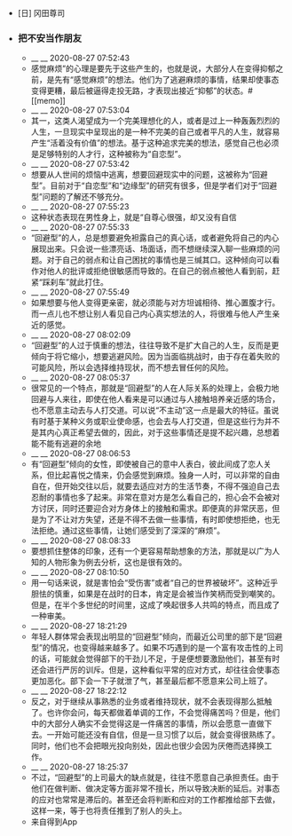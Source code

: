 - [日] 冈田尊司
- ### 把不安当作朋友
    - __ __ 2020-08-27 07:52:43
    - 感觉麻烦”的心理是要先于这些产生的，也就是说，大部分人在变得抑郁之前，是先有“感觉麻烦”的想法。他们为了逃避麻烦的事情，结果却使事态变得更糟，最后被逼得走投无路，才表现出接近“抑郁”的状态。#[[memo]]
    - __ __ 2020-08-27 07:53:04
    - 其一，这类人渴望成为一个完美理想化的人，或者是过上一种轰轰烈烈的人生，一旦现实中呈现出的是一种不完美的自己或者平凡的人生，就容易产生“活着没有价值”的想法。基于这种追求完美的想法，感觉自己也必须是足够特别的人才行，这种被称为“自恋型”。
    - __ __ 2020-08-27 07:53:42
    - 想要从人世间的烦恼中逃离，想要回避现实中的问题，这被称为“回避型”。目前对于“自恋型”和“边缘型”的研究有很多，但是学者们对于“回避型”问题的了解还不够充分。
    - __ __ 2020-08-27 07:55:23
    - 这种状态表现在男性身上，就是“自尊心很强，却又没有自信
    - __ __ 2020-08-27 07:55:33
    - “回避型”的人，总是想要避免袒露自己的真心话，或者避免将自己的内心展现出来。只会说一些漂亮话、场面话，而不想继续深入聊一些麻烦的问题。对于自己的弱点和让自己困扰的事情也是三缄其口。这种倾向可以看作对他人的批评或拒绝很敏感而导致的。在自己的弱点被他人看到前，赶紧“踩刹车”就此打住。
    - __ __ 2020-08-27 07:55:49
    - 如果想要与他人变得更亲密，就必须能与对方坦诚相待、推心置腹才行。而一点儿也不想让别人看见自己内心真实想法的人，将很难与他人产生亲近的感觉。
    - __ __ 2020-08-27 08:02:09
    - “回避型”的人过于慎重的想法，往往导致不是扩大自己的人生，反而是更倾向于将它缩小，想要逃避风险。因为当面临挑战时，由于存在着失败的可能风险，所以会选择维持现状，而不想去冒任何的风险。
    - __ __ 2020-08-27 08:05:37
    - 很常见的一个特点，那就是“回避型”的人在人际关系的处理上，会极力地回避与人来往，即使在他人看来是可以通过与人接触培养亲近感的场合，也不愿意主动去与人打交道。可以说“不主动”这一点是最大的特征。虽说有时基于某种义务或职业使命感，也会去与人打交道，但是这些行为并不是其内心真正希望去做的，因此，对于这些事情还是提不起兴趣，总想着能不能有逃避的余地
    - __ __ 2020-08-27 08:06:53
    - 有“回避型”倾向的女性，即使被自己的意中人表白，彼此间成了恋人关系，但比起喜悦之情来，仍会感觉到麻烦。独身一人时，可以非常的自由自在，但开始交往以后，就要去适应对方的生活节奏，不得不强迫自己去忍耐的事情也多了起来。非常在意对方是怎么看自己的，担心会不会被对方讨厌，同时还要迎合对方身体上的接触和需求。即便真的非常厌恶，但是为了不让对方失望，还是不得不去做一些事情，有时即使想拒绝，也无法拒绝。通过这些事情，让她们感受到了深深的“麻烦”。
    - __ __ 2020-08-27 08:08:33
    - 要想抓住整体的印象，还有一个更容易帮助想象的方法，那就是以广为人知的人物形象为例去分析，这也是很有效的。
    - __ __ 2020-08-27 08:10:50
    - 用一句话来说，就是害怕会“受伤害”或者“自己的世界被破坏”。这种近乎胆怯的慎重，如果是在战时的日本，肯定是会被当作笑柄而受到嘲笑的。但是，在半个多世纪的时间里，这成了唤起很多人共鸣的特点，而且成了一种审美。
    - __ __ 2020-08-27 18:21:29
    - 年轻人群体常会表现出明显的“回避型”倾向，而最近公司里的部下是“回避型”的情况，也变得越来越多了。如果不巧遇到的是一个富有攻击性的上司的话，可能就会觉得部下的干劲儿不足，于是便想要激励他们，甚至有时还会进行严厉的训斥。但是，这种看似平常的应对方式，却往往会使事态更加恶化。部下会一下子就泄了气，甚至最后都不愿意来公司上班了。
    - __ __ 2020-08-27 18:22:12
    - 反之，对于继续从事熟悉的业务或者维持现状，就不会表现得那么抵触了。也许你会问，每天都做着单调的工作，不会觉得痛苦吗？但是，他们中的大部分人确实不会觉得这是一件痛苦的事情，所以会愿意一直做下去。一开始可能还没有自信，但是一旦习惯了以后，就会变得很熟练了。同时，他们也不会把眼光投向别处，因此也很少会因为厌倦而选择换工作。
    - __ __ 2020-08-27 18:25:37
    - 不过，“回避型”的上司最大的缺点就是，往往不愿意自己承担责任。由于他们在做判断、做决定等方面非常不擅长，所以导致决断的延后。对事态的应对也常常是滞后的。甚至还会将判断和应对的工作都推给部下去做，这样一来，等于也将责任推到了别人的头上。
    - 来自得到App
